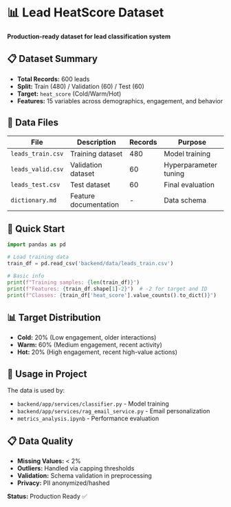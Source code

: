 # 📊 Lead HeatScore Dataset

**Production-ready dataset for lead classification system**

## 📋 Dataset Summary

- **Total Records:** 600 leads
- **Split:** Train (480) / Validation (60) / Test (60)
- **Target:** `heat_score` (Cold/Warm/Hot)
- **Features:** 15 variables across demographics, engagement, and behavior

## 📁 Data Files

| File | Description | Records | Purpose |
|------|-------------|---------|---------|
| `leads_train.csv` | Training dataset | 480 | Model training |
| `leads_valid.csv` | Validation dataset | 60 | Hyperparameter tuning |
| `leads_test.csv` | Test dataset | 60 | Final evaluation |
| `dictionary.md` | Feature documentation | - | Data schema |

## 🎯 Quick Start

```python
import pandas as pd

# Load training data
train_df = pd.read_csv('backend/data/leads_train.csv')

# Basic info
print(f"Training samples: {len(train_df)}")
print(f"Features: {train_df.shape[1]-2}")  # -2 for target and ID
print(f"Classes: {train_df['heat_score'].value_counts().to_dict()}")
```

## 📊 Target Distribution

- **Cold:** 20% (Low engagement, older interactions)
- **Warm:** 60% (Medium engagement, recent activity)  
- **Hot:** 20% (High engagement, recent high-value actions)

## 🚀 Usage in Project

The data is used by:
- `backend/app/services/classifier.py` - Model training
- `backend/app/services/rag_email_service.py` - Email personalization
- `metrics_analysis.ipynb` - Performance evaluation

## 📋 Data Quality

- **Missing Values:** < 2%
- **Outliers:** Handled via capping thresholds
- **Validation:** Schema validation in preprocessing
- **Privacy:** PII anonymized/hashed

**Status:** Production Ready ✅

